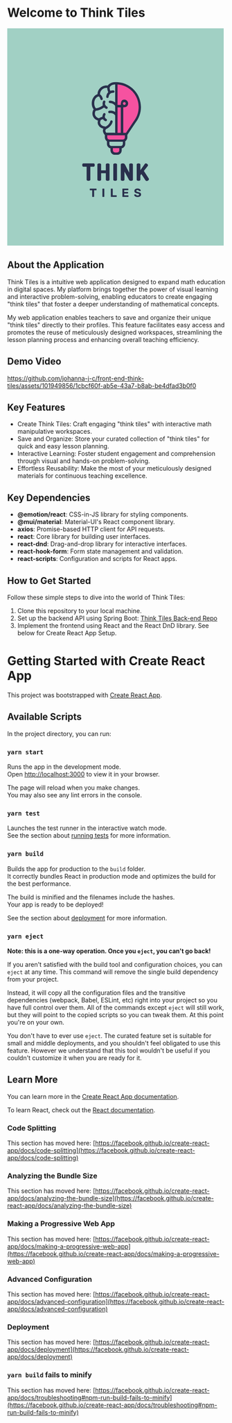 # Welcome to Think Tiles
![Think Tiles Logo](./src/img/LogoThinkTiles.png)

## About the Application
Think Tiles is a intuitive web application designed to expand math education in digital spaces. My platform brings together the power of visual learning and interactive problem-solving, enabling educators to create engaging "think tiles" that foster a deeper understanding of mathematical concepts.

My web application enables teachers to save and organize their unique "think tiles" directly to their profiles. This feature facilitates easy access and promotes the reuse of meticulously designed workspaces, streamlining the lesson planning process and enhancing overall teaching efficiency.

## Demo Video
https://github.com/johanna-j-c/front-end-think-tiles/assets/101949856/1cbcf60f-ab5e-43a7-b8ab-be4dfad3b0f0

## Key Features
* Create Think Tiles: Craft engaging "think tiles" with interactive math manipulative workspaces.
* Save and Organize: Store your curated collection of "think tiles" for quick and easy lesson planning.
* Interactive Learning: Foster student engagement and comprehension through visual and hands-on problem-solving.
* Effortless Reusability: Make the most of your meticulously designed materials for continuous teaching excellence.

## Key Dependencies
- **@emotion/react**: CSS-in-JS library for styling components.
- **@mui/material**: Material-UI's React component library.
- **axios**: Promise-based HTTP client for API requests.
- **react**: Core library for building user interfaces.
- **react-dnd**: Drag-and-drop library for interactive interfaces.
- **react-hook-form**: Form state management and validation.
- **react-scripts**: Configuration and scripts for React apps.

## How to Get Started
Follow these simple steps to dive into the world of Think Tiles:
1. Clone this repository to your local machine.
2. Set up the backend API using Spring Boot: [Think Tiles Back-end Repo](https://github.com/johanna-j-c/back-end-think-tiles)
3. Implement the frontend using React and the React DnD library. See below for Create React App Setup.

# Getting Started with Create React App

This project was bootstrapped with [Create React App](https://github.com/facebook/create-react-app).

## Available Scripts

In the project directory, you can run:

### `yarn start`

Runs the app in the development mode.\
Open [http://localhost:3000](http://localhost:3000) to view it in your browser.

The page will reload when you make changes.\
You may also see any lint errors in the console.

### `yarn test`

Launches the test runner in the interactive watch mode.\
See the section about [running tests](https://facebook.github.io/create-react-app/docs/running-tests) for more information.

### `yarn build`

Builds the app for production to the `build` folder.\
It correctly bundles React in production mode and optimizes the build for the best performance.

The build is minified and the filenames include the hashes.\
Your app is ready to be deployed!

See the section about [deployment](https://facebook.github.io/create-react-app/docs/deployment) for more information.

### `yarn eject`

**Note: this is a one-way operation. Once you `eject`, you can't go back!**

If you aren't satisfied with the build tool and configuration choices, you can `eject` at any time. This command will remove the single build dependency from your project.

Instead, it will copy all the configuration files and the transitive dependencies (webpack, Babel, ESLint, etc) right into your project so you have full control over them. All of the commands except `eject` will still work, but they will point to the copied scripts so you can tweak them. At this point you're on your own.

You don't have to ever use `eject`. The curated feature set is suitable for small and middle deployments, and you shouldn't feel obligated to use this feature. However we understand that this tool wouldn't be useful if you couldn't customize it when you are ready for it.

## Learn More

You can learn more in the [Create React App documentation](https://facebook.github.io/create-react-app/docs/getting-started).

To learn React, check out the [React documentation](https://reactjs.org/).

### Code Splitting

This section has moved here: [https://facebook.github.io/create-react-app/docs/code-splitting](https://facebook.github.io/create-react-app/docs/code-splitting)

### Analyzing the Bundle Size

This section has moved here: [https://facebook.github.io/create-react-app/docs/analyzing-the-bundle-size](https://facebook.github.io/create-react-app/docs/analyzing-the-bundle-size)

### Making a Progressive Web App

This section has moved here: [https://facebook.github.io/create-react-app/docs/making-a-progressive-web-app](https://facebook.github.io/create-react-app/docs/making-a-progressive-web-app)

### Advanced Configuration

This section has moved here: [https://facebook.github.io/create-react-app/docs/advanced-configuration](https://facebook.github.io/create-react-app/docs/advanced-configuration)

### Deployment

This section has moved here: [https://facebook.github.io/create-react-app/docs/deployment](https://facebook.github.io/create-react-app/docs/deployment)

### `yarn build` fails to minify

This section has moved here: [https://facebook.github.io/create-react-app/docs/troubleshooting#npm-run-build-fails-to-minify](https://facebook.github.io/create-react-app/docs/troubleshooting#npm-run-build-fails-to-minify)

